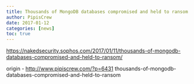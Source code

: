 ```yaml
---
title: Thousands of MongoDB databases compromised and held to ransom
author: PipisCrew
date: 2017-01-12
categories: [news]
toc: true
---
```


https://nakedsecurity.sophos.com/2017/01/11/thousands-of-mongodb-databases-compromised-and-held-to-ransom/

origin - http://www.pipiscrew.com/?p=6431 thousands-of-mongodb-databases-compromised-and-held-to-ransom